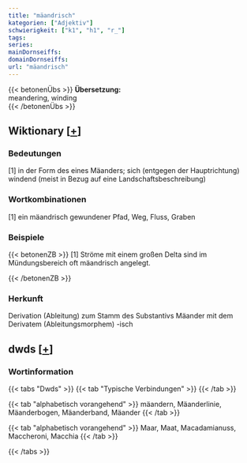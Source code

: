 ```yaml
---
title: "mäandrisch"
kategorien: ["Adjektiv"]
schwierigkeit: ["k1", "h1", "r_"]
tags:
series:
mainDornseiffs:
domainDornseiffs:
url: "mäandrisch"
---
```


{{< betonenÜbs >}}
**Übersetzung:**  
meandering, winding  
{{< /betonenÜbs >}}

## Wiktionary [[+](https://de.wiktionary.org/wiki/mäandrisch)]

### Bedeutungen
[1] in der Form des eines Mäanders; sich (entgegen der Hauptrichtung) windend (meist in Bezug auf eine Landschaftsbeschreibung)  

### Wortkombinationen
[1] ein mäandrisch gewundener Pfad, Weg, Fluss, Graben  

### Beispiele
{{< betonenZB >}}
[1] Ströme mit einem großen Delta sind im Mündungsbereich oft mäandrisch angelegt.  

{{< /betonenZB >}}
### Herkunft
Derivation (Ableitung) zum Stamm des Substantivs Mäander mit dem Derivatem (Ableitungsmorphem) -isch  



## dwds [[+](https://www.dwds.de/wb/mäandrisch)]

### Wortinformation
{{< tabs "Dwds" >}}
{{< tab "Typische Verbindungen" >}}
{{< /tab >}}

{{< tab "alphabetisch vorangehend" >}}
mäandern, Mäanderlinie, Mäanderbogen, Mäanderband, Mäander
{{< /tab >}}

{{< tab "alphabetisch vorangehend" >}}
Maar, Maat, Macadamianuss, Maccheroni, Macchia
{{< /tab >}}

{{< /tabs >}}

